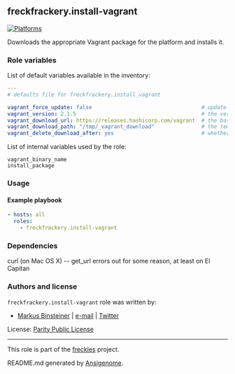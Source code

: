 ## freckfrackery.install-vagrant
<!-- This file was generated by Ansigenome. Do not edit this file directly but
     instead have a look at the files in the ./meta/ directory. -->

[![Platforms](http://img.shields.io/badge/platforms-debian%20/%20el%20/%20macosx%20/%20ubuntu-lightgrey.svg?style=flat)](#)


Downloads the appropriate Vagrant package for the platform and installs it.



### Role variables

List of default variables available in the inventory:

```YAML
---
# defaults file for freckfrackery.install_vagrant

vagrant_force_update: false                                   # update Vagrant, even if it is already installed
vagrant_version: 2.1.5                                        # the version of Vagrant to install
vagrant_download_url: https://releases.hashicorp.com/vagrant  # the base download url
vagrant_download_path: "/tmp/_vagrant_download"               # the tempoary download folder
vagrant_delete_download_after: yes                            # whether to delete the downloaded install file after successful install
```

List of internal variables used by the role:

    vagrant_binary_name
    install_package
### Usage


#### Example playbook

```YAML
- hosts: all
  roles:
    - freckfrackery.install-vagrant
```


### Dependencies

curl (on Mac OS X) -- get_url errors out for some reason, at least on El Capitan
### Authors and license

`freckfrackery.install-vagrant` role was written by:

- [Markus Binsteiner](https://freckles.io) | [e-mail](mailto:makkus@frkl.io) | [Twitter](https://twitter.com/__frkl__)

License: [Parity Public License](https://licensezero.com/licenses/parity)

***
This role is part of the [freckles](https://freckles.io) project.

README.md generated by [Ansigenome](https://github.com/nickjj/ansigenome/).
